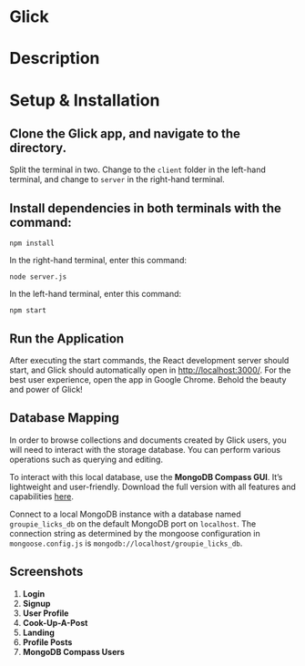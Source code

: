 # Glick

# Description


# Setup & Installation

## Clone the Glick app, and navigate to the directory.
   Split the terminal in two. Change to the `client` folder in the left-hand terminal, and change to `server` in the right-hand terminal.

## Install dependencies in both terminals with the command:
```
npm install
```

In the right-hand terminal, enter this command:
```
node server.js
```
In the left-hand terminal, enter this command:
```
npm start
```

## Run the Application
After executing the start commands, the React development server should start, and Glick should automatically open in [http://localhost:3000/](http://localhost:3000/). For the best user experience, open the app in Google Chrome. Behold the beauty and power of Glick!

## Database Mapping
In order to browse collections and documents created by Glick users, you will need to interact with the storage database. You can perform various operations such as querying and editing.

To interact with this local database, use the **MongoDB Compass GUI**. It’s lightweight and user-friendly. Download the full version with all features and capabilities [here](https://www.mongodb.com/try/download/compass).

Connect to a local MongoDB instance with a database named `groupie_licks_db` on the default MongoDB port on `localhost`. The connection string as determined by the mongoose configuration in `mongoose.config.js` is `mongodb://localhost/groupie_licks_db`.

## Screenshots

1. **Login**
2. **Signup**
3. **User Profile**
4. **Cook-Up-A-Post**
5. **Landing**
6. **Profile Posts**
7. **MongoDB Compass Users**
